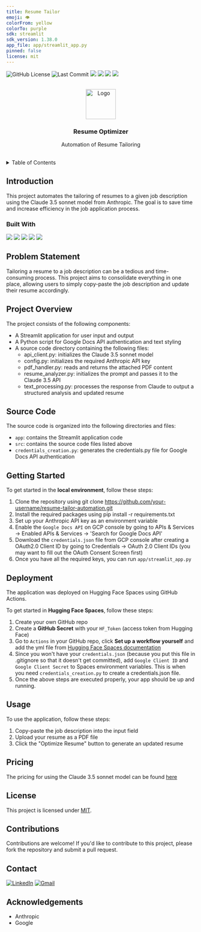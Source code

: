 ```yaml
---
title: Resume Tailor
emoji: 👁
colorFrom: yellow
colorTo: purple
sdk: streamlit
sdk_version: 1.38.0
app_file: app/streamlit_app.py
pinned: false
license: mit
---
```

![GitHub License](https://custom-icon-badges.demolab.com/github/license/NvkAnirudh/resume-tailor-automation?logo=law)
![Last Commit](https://custom-icon-badges.demolab.com/github/last-commit/NvkAnirudh/resume-tailor-automation?logo=history&logoColor=white)
![](https://custom-icon-badges.demolab.com/github/languages/code-size/NvkAnirudh/resume-tailor-automation?logo=file-code&logoColor=white)
![](https://custom-icon-badges.demolab.com/github/stars/NvkAnirudh/resume-tailor-automation?logo=star&style=social&logoColor=black)
![](https://custom-icon-badges.demolab.com/github/forks/NvkAnirudh/resume-tailor-automation?logo=fork&style=social&logoColor=black)
![](https://custom-icon-badges.demolab.com/github/watchers/NvkAnirudh/resume-tailor-automation?logo=eye&style=social&logoColor=black)

<!-- PROJECT LOGO -->
<br />
<div align="center">
<!--   <a href="https://github.com/sandesh-bharadwaj/VidTune"> -->
  <img src="https://github.com/user-attachments/assets/8ba70d9d-e2c6-4225-b29c-95e3d5080dd2" alt="Logo" width="80" height="80">
<!--   </a> -->

  <h3 align="center">Resume Optimizer</h3>

  <p align="center">
    Automation of Resume Tailoring
    <br />
    <br />
  </p>
</div>

<!-- TABLE OF CONTENTS -->
<details>
  <summary>Table of Contents</summary>
  <ol>
    <li>
      <a href="#introduction">Introduction</a>
      <ul>
        <li><a href="#built-with">Built With</a></li>
      </ul>
    </li>
    <li><a href="#problem-statement">Problem Statement</a></li>
    <li><a href="#project-overview">Project Overview</a></li>
    <li><a href="#source-code">Source Code</a></li>
    <li><a href="#getting-started">Getting Started</a></li>
    <li><a href="#deployment">Deployment</a></li>
    <li><a href="#usage">Usage</a></li>
    <li><a href="#pricing">Pricing</a></li>
    <li><a href="#license">License</a></li>
    <li><a href="#contributions">Contributions</a></li>
    <li><a href="#contact">Contact</a></li>
    <li><a href="#acknowledgments">Acknowledgments</a></li>
  </ol>
</details>

## Introduction
This project automates the tailoring of resumes to a given job description using the Claude 3.5 sonnet model from Anthropic. The goal is to save time and increase efficiency in the job application process.

### Built With
![](https://img.shields.io/badge/Python-3776AB?logo=python&logoColor=fff)
![](https://img.shields.io/badge/Anthropic%20Claude%20-8A2BE2.svg?logo=anthropic)
![](https://img.shields.io/badge/Hugging%20Face-FFD21E?logo=huggingface&logoColor=000)
![](https://img.shields.io/badge/Google%20Docs%20-FFFFFF.svg?logo=googledocs)
![](https://img.shields.io/badge/Streamlit%20-FF4B4B.svg?logo=streamlit&logoColor=white)

## Problem Statement
Tailoring a resume to a job description can be a tedious and time-consuming process. This project aims to consolidate everything in one place, allowing users to simply copy-paste the job description and update their resume accordingly.

## Project Overview
The project consists of the following components:
- A Streamlit application for user input and output
- A Python script for Google Docs API authentication and text styling
- A source code directory containing the following files:
  - api_client.py: initializes the Claude 3.5 sonnet model
  - config.py: initializes the required Anthropic API key
  - pdf_handler.py: reads and returns the attached PDF content
  - resume_analyzer.py: initializes the prompt and passes it to the Claude 3.5 API
  - text_processing.py: processes the response from Claude to output a structured analysis and updated resume

## Source Code
The source code is organized into the following directories and files:
  - ```app```: contains the Streamlit application code
  - ```src```: contains the source code files listed above
  - ```credentials_creation.py```: generates the credentials.py file for Google Docs API authentication

## Getting Started
To get started in the **local environment**, follow these steps:
1. Clone the repository using git clone https://github.com/your-username/resume-tailor-automation.git
2. Install the required packages using pip install -r requirements.txt
3. Set up your Anthropic API key as an environment variable
4. Enable the ```Google Docs API``` on GCP console by going to APIs & Services -> Enabled APIs & Services -> 'Search for Google Docs API'
5. Download the ```credentials.json``` file from GCP console after creating a OAuth2.0 Client ID by going to Credentials -> OAuth 2.0 Client IDs (you may want to fill out the OAuth Consent Screen first)
6. Once you have all the required keys, you can run ```app/streamlit_app.py```

## Deployment
The application was deployed on Hugging Face Spaces using GitHub Actions.

To get started in **Hugging Face Spaces**, follow these steps:
1. Create your own GitHub repo
2. Create a **GitHub Secret**  with your ```HF_Token``` (access token from Hugging Face)
3. Go to ```Actions``` in your GitHub repo, click **Set up a workflow yourself** and add the yml file from [Hugging Face Spaces documentation](https://huggingface.co/docs/hub/spaces-github-actions)
4. Since you won't have your ```credentials.json``` (because you put this file in .gitignore so that it doesn't get committed), add ```Google Client ID``` and ```Google Client Secret``` to Spaces environment variables. This is when you need ```credentials_creation.py``` to create a credentials.json file.
5. Once the above steps are executed properly, your app should be up and running.

## Usage
To use the application, follow these steps:
1. Copy-paste the job description into the input field
2. Upload your resume as a PDF file
3. Click the "Optimize Resume" button to generate an updated resume

## Pricing
The pricing for using the Claude 3.5 sonnet model can be found [here](https://docs.anthropic.com/en/docs/about-claude/models#model-comparison-table)

## License
This project is licensed under [MIT](https://github.com/NvkAnirudh/resume-tailor-automation/blob/main/LICENSE).

## Contributions
Contributions are welcome! If you'd like to contribute to this project, please fork the repository and submit a pull request.

## Contact
[![LinkedIn](https://img.shields.io/badge/linkedin-%230077B5.svg?style=for-the-badge&logo=linkedin&logoColor=white)](https://www.linkedin.com/in/nvkanirudh/)
[![Gmail](https://img.shields.io/badge/Gmail-D14836?style=for-the-badge&logo=gmail&logoColor=white)](mailto:nuti.krish4@gmail.com)

## Acknowledgements
- Anthropic
- Google



